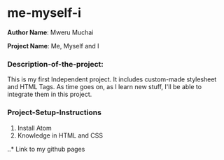 # me-myself-i
**Author Name**: Mweru Muchai

**Project Name**: Me, Myself and I


### Description-of-the-project:
This is my first Independent project. It includes custom-made stylesheet and HTML Tags.
As time goes on, as I learn new stuff, I'll be able to integrate them in this project.

### Project-Setup-Instructions
1. Install Atom
2. Knowledge in HTML and CSS

..* Link to my github pages
